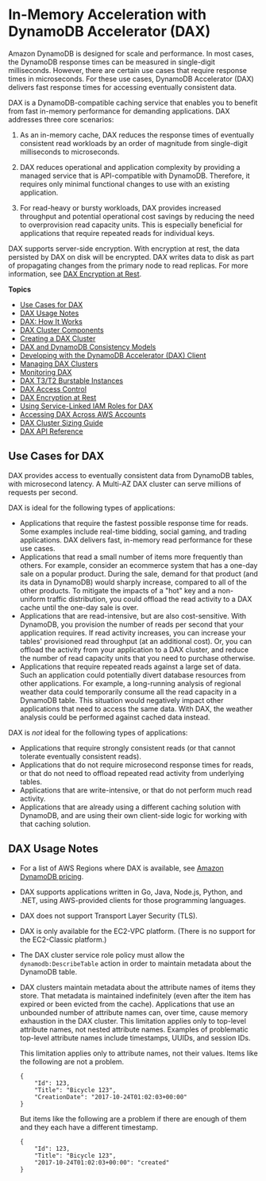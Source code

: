 # In\-Memory Acceleration with DynamoDB Accelerator \(DAX\)<a name="DAX"></a>

Amazon DynamoDB is designed for scale and performance\. In most cases, the DynamoDB response times can be measured in single\-digit milliseconds\. However, there are certain use cases that require response times in microseconds\. For these use cases, DynamoDB Accelerator \(DAX\) delivers fast response times for accessing eventually consistent data\. 

DAX is a DynamoDB\-compatible caching service that enables you to benefit from fast in\-memory performance for demanding applications\. DAX addresses three core scenarios:

1.  As an in\-memory cache, DAX reduces the response times of eventually consistent read workloads by an order of magnitude from single\-digit milliseconds to microseconds\. 

1. DAX reduces operational and application complexity by providing a managed service that is API\-compatible with DynamoDB\. Therefore, it requires only minimal functional changes to use with an existing application\.

1. For read\-heavy or bursty workloads, DAX provides increased throughput and potential operational cost savings by reducing the need to overprovision read capacity units\. This is especially beneficial for applications that require repeated reads for individual keys\.

DAX supports server\-side encryption\. With encryption at rest, the data persisted by DAX on disk will be encrypted\. DAX writes data to disk as part of propagating changes from the primary node to read replicas\. For more information, see [DAX Encryption at Rest](DAXEncryptionAtRest.md)\. 

**Topics**
+ [Use Cases for DAX](#DAX.use-cases)
+ [DAX Usage Notes](#DAX.usage-notes)
+ [DAX: How It Works](DAX.concepts.md)
+ [DAX Cluster Components](DAX.concepts.cluster.md)
+ [Creating a DAX Cluster](DAX.create-cluster.md)
+ [DAX and DynamoDB Consistency Models](DAX.consistency.md)
+ [Developing with the DynamoDB Accelerator \(DAX\) Client](DAX.client.md)
+ [Managing DAX Clusters](DAX.cluster-management.md)
+ [Monitoring DAX](DAX.Monitoring.md)
+ [DAX T3/T2 Burstable Instances](DAX.Burstable.md)
+ [DAX Access Control](DAX.access-control.md)
+ [DAX Encryption at Rest](DAXEncryptionAtRest.md)
+ [Using Service\-Linked IAM Roles for DAX](using-service-linked-roles.md)
+ [Accessing DAX Across AWS Accounts](DAX.cross-account-access.md)
+ [DAX Cluster Sizing Guide](DAX.sizing-guide.md)
+ [DAX API Reference](DAX.api.md)

## Use Cases for DAX<a name="DAX.use-cases"></a>

DAX provides access to eventually consistent data from DynamoDB tables, with microsecond latency\. A Multi\-AZ DAX cluster can serve millions of requests per second\.

DAX is ideal for the following types of applications:
+ Applications that require the fastest possible response time for reads\. Some examples include real\-time bidding, social gaming, and trading applications\. DAX delivers fast, in\-memory read performance for these use cases\.
+ Applications that read a small number of items more frequently than others\. For example, consider an ecommerce system that has a one\-day sale on a popular product\. During the sale, demand for that product \(and its data in DynamoDB\) would sharply increase, compared to all of the other products\. To mitigate the impacts of a "hot" key and a non\-uniform traffic distribution, you could offload the read activity to a DAX cache until the one\-day sale is over\.
+ Applications that are read\-intensive, but are also cost\-sensitive\. With DynamoDB, you provision the number of reads per second that your application requires\. If read activity increases, you can increase your tables' provisioned read throughput \(at an additional cost\)\. Or, you can offload the activity from your application to a DAX cluster, and reduce the number of read capacity units that you need to purchase otherwise\.
+ Applications that require repeated reads against a large set of data\. Such an application could potentially divert database resources from other applications\. For example, a long\-running analysis of regional weather data could temporarily consume all the read capacity in a DynamoDB table\. This situation would negatively impact other applications that need to access the same data\. With DAX, the weather analysis could be performed against cached data instead\.

 DAX is *not* ideal for the following types of applications:
+ Applications that require strongly consistent reads \(or that cannot tolerate eventually consistent reads\)\.
+ Applications that do not require microsecond response times for reads, or that do not need to offload repeated read activity from underlying tables\.
+ Applications that are write\-intensive, or that do not perform much read activity\.
+ Applications that are already using a different caching solution with DynamoDB, and are using their own client\-side logic for working with that caching solution\.

## DAX Usage Notes<a name="DAX.usage-notes"></a>
+ For a list of AWS Regions where DAX is available, see [Amazon DynamoDB pricing](https://aws.amazon.com/dynamodb/pricing)\.
+ DAX supports applications written in Go, Java, Node\.js, Python, and \.NET, using AWS\-provided clients for those programming languages\.
+ DAX does not support Transport Layer Security \(TLS\)\.
+ DAX is only available for the EC2\-VPC platform\. \(There is no support for the EC2\-Classic platform\.\)
+ The DAX cluster service role policy must allow the `dynamodb:DescribeTable` action in order to maintain metadata about the DynamoDB table\.
+ DAX clusters maintain metadata about the attribute names of items they store\. That metadata is maintained indefinitely \(even after the item has expired or been evicted from the cache\)\. Applications that use an unbounded number of attribute names can, over time, cause memory exhaustion in the DAX cluster\. This limitation applies only to top\-level attribute names, not nested attribute names\. Examples of problematic top\-level attribute names include timestamps, UUIDs, and session IDs\.

  This limitation applies only to attribute names, not their values\. Items like the following are not a problem\.

  ```
  {
      "Id": 123,
      "Title": "Bicycle 123",
      "CreationDate": "2017-10-24T01:02:03+00:00"
  }
  ```

  But items like the following are a problem if there are enough of them and they each have a different timestamp\.

  ```
  {
      "Id": 123,
      "Title": "Bicycle 123",
      "2017-10-24T01:02:03+00:00": "created"
  }
  ```